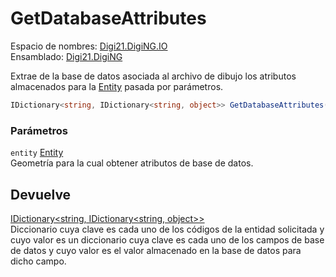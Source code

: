 # GetDatabaseAttributes

Espacio de nombres: [Digi21.DigiNG.IO](/digi3d-net/programacion/.net/referencia/digi21.diging/digi21.diging.io/)  
Ensamblado: [Digi21.DigiNG](/digi3d-net/programacion/.net/referencia/digi21.diging.plugin/digi21.diging/)

Extrae de la base de datos asociada al archivo de dibujo los atributos almacenados para la [Entity](/digi3d-net/programacion/.net/referencia/digi21.diging/digi21.diging.entities/clases/entity/) pasada por parámetros.

```csharp
IDictionary<string, IDictionary<string, object>> GetDatabaseAttributes(Entity entity);
```

### Parámetros

`entity` [Entity](/digi3d-net/programacion/.net/referencia/digi21.diging/digi21.diging.entities/clases/entity/)  
Geometría para la cual obtener atributos de base de datos.

## Devuelve

[IDictionary&lt;string, IDictionary&lt;string, object&gt;&gt;](https://docs.microsoft.com/en-us/dotnet/api/system.collections.generic.idictionary-2?view=net-5.0)  
Diccionario cuya clave es cada uno de los códigos de la entidad solicitada y cuyo valor es un diccionario cuya clave es cada uno de los campos de base de datos y cuyo valor es el valor almacenado en la base de datos para dicho campo.



